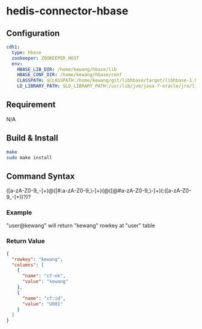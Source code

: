 # hedis-connector-hbase

## Configuration

```yaml
cdh1:
  type: hbase
  zookeeper: ZOOKEEPER_HOST
  env:
    HBASE_LIB_DIR: /home/kewang/hbase/lib
    HBASE_CONF_DIR: /home/kewang/hbase/conf
    CLASSPATH: $CLASSPATH:/home/kewang/git/libhbase/target/libhbase-1.0-SNAPSHOT/lib/async-1.4.0.jar:/home/kewang/git/libhbase/target/libhbase-1.0-SNAPSHOT/lib/asynchbase-1.5.0-libhbase-20140311.193218-1.jar:/home/kewang/git/libhbase/target/libhbase-1.0-SNAPSHOT/lib/commons-configuration-1.6.jar:/home/kewang/git/libhbase/target/libhbase-1.0-SNAPSHOT/lib/commons-lang-2.5.jar:/home/kewang/git/libhbase/target/libhbase-1.0-SNAPSHOT/lib/commons-logging-1.1.1.jar:/home/kewang/git/libhbase/target/libhbase-1.0-SNAPSHOT/lib/hadoop-core-1.0.4.jar:/home/kewang/git/libhbase/target/libhbase-1.0-SNAPSHOT/lib/hbase-0.94.17.jar:/home/kewang/git/libhbase/target/libhbase-1.0-SNAPSHOT/lib/libhbase-1.0-SNAPSHOT.jar:/home/kewang/git/libhbase/target/libhbase-1.0-SNAPSHOT/lib/log4j-1.2.17.jar:/home/kewang/git/libhbase/target/libhbase-1.0-SNAPSHOT/lib/netty-3.8.0.Final.jar:/home/kewang/git/libhbase/target/libhbase-1.0-SNAPSHOT/lib/protobuf-java-2.5.0.jar:/home/kewang/git/libhbase/target/libhbase-1.0-SNAPSHOT/lib/slf4j-api-1.7.5.jar:/home/kewang/git/libhbase/target/libhbase-1.0-SNAPSHOT/lib/slf4j-log4j12-1.7.5.jar:/home/kewang/git/libhbase/target/libhbase-1.0-SNAPSHOT/lib/zookeeper-3.4.5.jar
    LD_LIBRARY_PATH: $LD_LIBRARY_PATH:/usr/lib/jvm/java-7-oracle/jre/lib/amd64/server
```

## Requirement

N/A

## Build & Install

```sh
make
sudo make install
```

## Command Syntax

([a-zA-Z0-9_\-]+)@([#:a-zA-Z0-9_\\\-]+)(@([@#a-zA-Z0-9_\\\-]+)(:([a-zA-Z0-9_\-]+))?)?

### Example

"user@kewang" will return "kewang" rowkey at "user" table

### Return Value

```json
{
  "rowkey": "kewang",
  "columns": [
    {
      "name": "cf:nk",
      "value": "kewang"
    },
    {
      "name": "cf:id",
      "value": "U001"
    }
  ]
}
```
